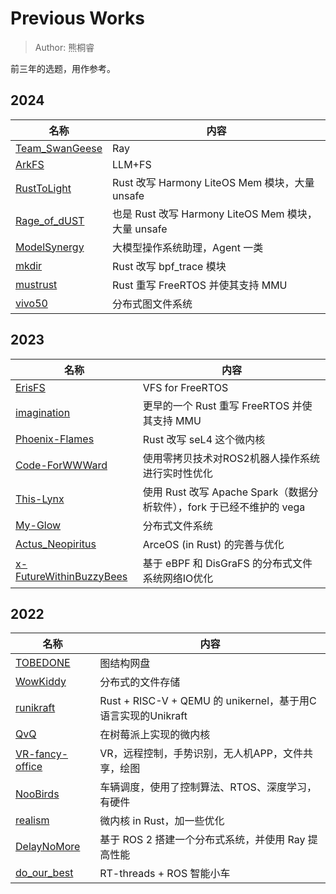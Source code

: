 # Previous Works

> Author: 熊桐睿

前三年的选题，用作参考。

## 2024

| 名称 | 内容 |
| - | - |
| [Team_SwanGeese](https://github.com/OSH-2024/Team_SwanGeese) | Ray |
| [ArkFS](https://github.com/OSH-2024/ArkFS) | LLM+FS |
| [RustToLight](https://github.com/OSH-2024/RushToLight) | Rust 改写 Harmony LiteOS Mem 模块，大量 unsafe |
| [Rage_of_dUST](https://github.com/OSH-2024/Rage_of_dUST) | 也是 Rust 改写 Harmony LiteOS Mem 模块，大量 unsafe |
| [ModelSynergy](https://github.com/OSH-2024/ModelSynergy) | 大模型操作系统助理，Agent 一类 |
| [mkdir](https://github.com/OSH-2024/mkdir) | Rust 改写 bpf_trace 模块 |
| [mustrust](https://github.com/OSH-2024/mustrust) | Rust 重写 FreeRTOS 并使其支持 MMU |
| [vivo50](https://github.com/OSH-2024/vivo50) | 分布式图文件系统 |

## 2023

| 名称 | 内容 |
| - | - |
| [ErisFS](https://github.com/OSH-2023/ErisFS) | VFS for FreeRTOS |
| [imagination](https://github.com/OSH-2023/imagination) | 更早的一个 Rust 重写 FreeRTOS 并使其支持 MMU |
| [Phoenix-Flames](https://github.com/OSH-2023/Phoenix-Flames) | Rust 改写 seL4 这个微内核 |
| [Code-ForWWWard](https://github.com/OSH-2023/Code-ForWWWard) | 使用零拷贝技术对ROS2机器人操作系统进行实时性优化 |
| [This-Lynx](https://github.com/OSH-2023/This-Lynx) | 使用 Rust 改写 Apache Spark（数据分析软件），fork 于已经不维护的 vega |
| [My-Glow](https://github.com/OSH-2023/My-Glow) | 分布式文件系统 |
| [Actus_Neopiritus](https://github.com/OSH-2023/Actus_Neopiritus) | ArceOS (in Rust) 的完善与优化 |
| [x-FutureWithinBuzzyBees](https://github.com/OSH-2023/x-FutureWithinBuzzyBees) | 基于 eBPF 和 DisGraFS 的分布式文件系统网络IO优化 |

## 2022

| 名称 | 内容 |
| - | - |
| [TOBEDONE](https://github.com/OSH-2022/x-TOBEDONE) | 图结构网盘 |
| [WowKiddy](https://github.com/OSH-2022/x-WowKiddy) | 分布式的文件存储 |
| [runikraft](https://github.com/OSH-2022/x-runikraft) | Rust + RISC-V + QEMU 的 unikernel，基于用C语言实现的Unikraft |
| [QvQ](https://github.com/OSH-2022/x-QvQ) | 在树莓派上实现的微内核 |
| [VR-fancy-office](https://github.com/OSH-2022/VR-fancy-office) | VR，远程控制，手势识别，无人机APP，文件共享，绘图 |
| [NooBirds](https://github.com/OSH-2022/x-NooBirds) | 车辆调度，使用了控制算法、RTOS、深度学习，有硬件 |
| [realism](https://github.com/OSH-2022/x-realism) | 微内核 in Rust，加一些优化 |
| [DelayNoMore](https://github.com/OSH-2022/x-DelayNoMore) | 基于 ROS 2 搭建一个分布式系统，并使用 Ray 提高性能 |
| [do_our_best](https://github.com/OSH-2022/x_do_our_best) | RT-threads + ROS 智能小车 |

